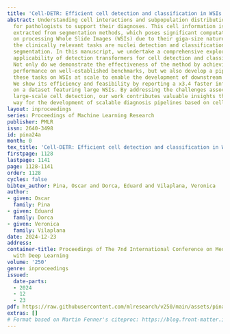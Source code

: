 ```yaml
---
title: 'Cell-DETR: Efficient cell detection and classification in WSIs with transformers'
abstract: Understanding cell interactions and subpopulation distribution is crucial
  for pathologists to support their diagnoses. This cell information is traditionally
  extracted from segmentation methods, which poses significant computational challenges
  on processing Whole Slide Images (WSIs) due to their giga-size nature. Nonetheless,
  the clinically relevant tasks are nuclei detection and classification rather than
  segmentation. In this manuscript, we undertake a comprehensive exploration of the
  applicability of detection transformers for cell detection and classification (Cell-DETR).
  Not only do we demonstrate the effectiveness of the method by achieving state-of-the-art
  performance on well-established benchmarks, but we also develop a pipeline to tackle
  these tasks on WSIs at scale to enable the development of downstream applications.
  We show its efficiency and feasibility by reporting a x3.4 faster inference time
  on a dataset featuring large WSIs. By addressing the challenges associated with
  large-scale cell detection, our work contributes valuable insights that paves the
  way for the development of scalable diagnosis pipelines based on cell-level information.
layout: inproceedings
series: Proceedings of Machine Learning Research
publisher: PMLR
issn: 2640-3498
id: pina24a
month: 0
tex_title: 'Cell-DETR: Efficient cell detection and classification in WSIs with transformers'
firstpage: 1128
lastpage: 1141
page: 1128-1141
order: 1128
cycles: false
bibtex_author: Pina, Oscar and Dorca, Eduard and Vilaplana, Veronica
author:
- given: Oscar
  family: Pina
- given: Eduard
  family: Dorca
- given: Veronica
  family: Vilaplana
date: 2024-12-23
address:
container-title: Proceedings of The 7nd International Conference on Medical Imaging
  with Deep Learning
volume: '250'
genre: inproceedings
issued:
  date-parts:
  - 2024
  - 12
  - 23
pdf: https://raw.githubusercontent.com/mlresearch/v250/main/assets/pina24a/pina24a.pdf
extras: []
# Format based on Martin Fenner's citeproc: https://blog.front-matter.io/posts/citeproc-yaml-for-bibliographies/
---
```

